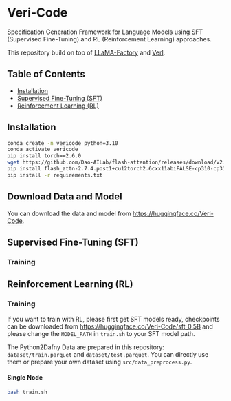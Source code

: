 # Veri-Code

Specification Generation Framework for Language Models using SFT (Supervised Fine-Tuning) and RL (Reinforcement Learning) approaches.


This repository build on top of [LLaMA-Factory](https://github.com/hiyouga/LLaMA-Factory) and [Verl](https://github.com/volcengine/verl).

## Table of Contents
- [Installation](#installation)
- [Supervised Fine-Tuning (SFT)](#supervised-fine-tuning-sft)
- [Reinforcement Learning (RL)](#reinforcement-learning-rl)

## Installation

```bash
conda create -n vericode python=3.10
conda activate vericode
pip install torch==2.6.0
wget https://github.com/Dao-AILab/flash-attention/releases/download/v2.7.4.post1/flash_attn-2.7.4.post1+cu12torch2.6cxx11abiFALSE-cp310-cp310-linux_x86_64.whl
pip install flash_attn-2.7.4.post1+cu12torch2.6cxx11abiFALSE-cp310-cp310-linux_x86_64.whl
pip install -r requirements.txt
```

## Download Data and Model

You can download the data and model from https://huggingface.co/Veri-Code.


## Supervised Fine-Tuning (SFT)

<!-- ### Checkpoints
Provide SFT checkpoints directly now

put these checkpoints in the directory: (ckpt)

### Data Format
SFT training data should follow this JSON format:
```json
[
    {
        "system": "",
        "instruction": "[Main prompt] Given an xx input, generate xxx output. <think> <answer>",
        "input": "Specific question (unique for each data point)",
        "output": "Ground truth"
    }
]
```

```bash
# copied from chatml template
register_template(
    name="qwen",
    format_user=StringFormatter(slots=["<|im_start|>user\n{{content}}<|im_end|>\n<|im_start|>assistant\n"]),
    format_assistant=StringFormatter(slots=["{{content}}<|im_end|>\n"]),
    format_system=StringFormatter(slots=["<|im_start|>system\n{{content}}<|im_end|>\n"]),
    format_function=FunctionFormatter(slots=["{{content}}<|im_end|>\n"], tool_format="qwen"),
    format_observation=StringFormatter(
        slots=["<|im_start|>user\n<tool_response>\n{{content}}\n</tool_response><|im_end|>\n<|im_start|>assistant\n"]
    ),
    format_tools=ToolFormatter(tool_format="qwen"),
    default_system="You are a helpful assistant.",
    stop_words=["<|im_end|>"],
)

```

Example dataset:
```bash
/nas/shared/sys2/chefengdi/dafny_data/opt_3419_vanilla_lemma_kept_remove_assume_change_train_formalcot_remove_parseerror_250516.json
``` -->

### Training
<!-- For SFT training, please contact xuxu for assistance.

### Inference
1. Example inference script:
```bash
/nas/shared/sys2/liyizhi/test_tinyzero3/examples/inference/sft_inference.sh
```

2. Place your inference dataset in:
```bash
/nas/shared/sys2/liyizhi/LLaMA-Factory/data/dataset_info.json
``` -->

## Reinforcement Learning (RL)

### Training

If you want to train with RL, please first get SFT models ready, checkpoints can be downloaded from https://huggingface.co/Veri-Code/sft_0.5B and please change the `MODEL_PATH` in `train.sh` to your SFT model path.

The Python2Dafny Data are prepared in this repository: `dataset/train.parquet` and `dataset/test.parquet`.
You can directly use them or prepare your own dataset using `src/data_preprocess.py`.

#### Single Node

```bash
bash train.sh
```


<!-- 1. Example DLC environment setup:
```bash
/nas/shared/sys2/liyizhi/test_tinyzero3/examples/grpo_trainer/grpo_8nodes_2kins1_3B_cot_with_format.sh
```

2. Prompt templates for training can be modified in:
```bash
/nas/shared/sys2/liyizhi/test_tinyzero3/verl/trainer/ppo/prompt_templates.py
```

- To modify prompts during inference or training, change the `prompt_type` keywords in the arguments

3. How to parse inputs and llm_outputs to call functions to compute rewards?

- The `prepare_llm_output()` function in the RL inference file demonstrates:
  1. How to parse inputs (typically starting with empty tokens)
  2. How to combine inputs and llm_outputs for reward function calls

### Inference
1. Main inference script:
```bash
/nas/shared/sys2/liyizhi/test_tinyzero3/verl/inference/eval.py
```

2. Example inference configuration:
```bash
/nas/shared/sys2/liyizhi/test_tinyzero3/examples/inference/run.sh
```

3. Prompt templates for inference can be modified in:
```bash
/nas/shared/sys2/liyizhi/test_tinyzero3/verl/inference/llm_inference.py
```
- To modify prompts during inference or training, change the `prompt_type` keywords in the arguments
- Modified files are stored at 
```bash
/root/.cache/verl/rlhf/modified_prompts/
```

### Checkpoints
Load checkpoints using the utilities in:
```bash
/nas/shared/sys2/liyizhi/test_tinyzero3/verl/inference/models.py
```

The process involves:
1. Loading a Qwen base model
2. Loading our safetensors using `load_state_dict()`

### Visualization
Generate plots using:
```bash
/nas/shared/sys2/liyizhi/test_tinyzero3/verl/inference/plot.py
``` -->
